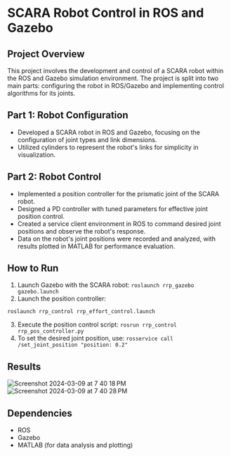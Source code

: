 # SCARA Robot Control in ROS and Gazebo

## Project Overview

This project involves the development and control of a SCARA robot within the ROS and Gazebo simulation environment. The project is split into two main parts: configuring the robot in ROS/Gazebo and implementing control algorithms for its joints.

## Part 1: Robot Configuration

- Developed a SCARA robot in ROS and Gazebo, focusing on the configuration of joint types and link dimensions.
- Utilized cylinders to represent the robot's links for simplicity in visualization.

## Part 2: Robot Control

- Implemented a position controller for the prismatic joint of the SCARA robot.
- Designed a PD controller with tuned parameters for effective joint position control.
- Created a service client environment in ROS to command desired joint positions and observe the robot's response.
- Data on the robot's joint positions were recorded and analyzed, with results plotted in MATLAB for performance evaluation.

## How to Run

1. Launch Gazebo with the SCARA robot:
`roslaunch rrp_gazebo gazebo.launch`
2. Launch the position controller:

`roslaunch rrp_control rrp_effort_control.launch`

3. Execute the position control script:
`rosrun rrp_control rrp_pos_controller.py`
4. To set the desired joint position, use:
`rosservice call /set_joint_position "position: 0.2"`

## Results
![Screenshot 2024-03-09 at 7 40 18 PM](https://github.com/shreyas-chigurupati07/SCARA-robot/assets/84034817/1a9ce983-67a4-4a28-9461-d6852210eb19)
![Screenshot 2024-03-09 at 7 40 28 PM](https://github.com/shreyas-chigurupati07/SCARA-robot/assets/84034817/1af2b1b6-b331-4bad-9d4c-1af48fe5d73e)
## Dependencies

- ROS
- Gazebo
- MATLAB (for data analysis and plotting)

